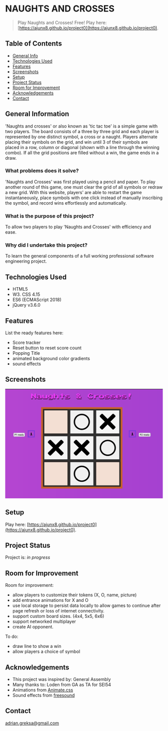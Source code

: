 # NAUGHTS AND CROSSES 
> Play Naughts and Crosses! Free!
> Play here: [https://ajunx8.github.io/project0](https://ajunx8.github.io/project0). 

## Table of Contents
* [General Info](#general-information)
* [Technologies Used](#technologies-used)
* [Features](#features)
* [Screenshots](#screenshots)
* [Setup](#setup)
* [Project Status](#project-status)
* [Room for Improvement](#room-for-improvement)
* [Acknowledgements](#acknowledgements)
* [Contact](#contact)
<!-- * [License](#license) -->


## General Information
'Naughts and crosses' or also known as 'tic tac toe' is a simple game with two players. The board consists of a three by three grid and each player is represented by one distinct symbol, a cross or a naught. Players alternate placing their symbols on the grid, and win until 3 of their symbols are placed in a row, column or diagonal (shown with a line through the winning combo). If all the grid positions are filled without a win, the game ends in a draw.


### What problems does it solve?
'Naughts and Crosses' was first played using a pencil and paper. To play another round of this game, one must clear the grid of all symbols or redraw a new grid. With this website, players' are able to restart the game instantaneously, place symbols with one click instead of manually inscribing the symbol, and record wins effortlessly and automatically.

### What is the purpose of this project?
To allow two players to play 'Naughts and Crosses' with efficiency and ease.

### Why did I undertake this project?
To learn the general components of a full working professional software engineering project. 


## Technologies Used
- HTML5
- W3. CSS 4.15
- ES6 (ECMAScript 2018)
- jQuery v3.6.0

## Features
List the ready features here:
- Score tracker
- Reset button to reset score count
- Popping Title
- animated background color gradients
- sound effects


## Screenshots
![Screen shot](img/ssGame.png)


## Setup
Play here: [https://ajunx8.github.io/project0](https://ajunx8.github.io/project0). 

## Project Status
Project is: _in progress_

## Room for Improvement

Room for improvement:
- allow players to customize their tokens (X, O, name, picture)
- add entrance animations for X and O
- use local storage to persist data locally to allow games to continue after page refresh or loss of internet connectivity.
- support custom board sizes. (4x4, 5x5, 6x6)
- support networked multiplayer
- create AI opponent.

To do:
- draw line to show a win
- allow players a choice of symbol


## Acknowledgements
- This project was inspired by: General Assembly
- Many thanks to: Loden from GA as TA for SEI54
- Animations from [Animate.css](https://animate.style/)
- Sound effects from [freesound](https://freesound.org)

## Contact
adrian.greksa@gmail.com
